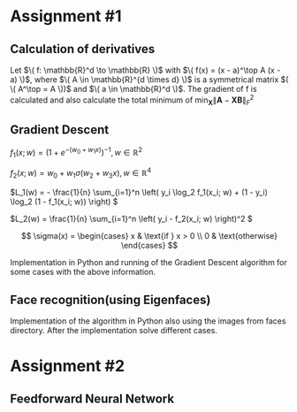 # Assignment #1
## Calculation of derivatives
Let $\( f: \mathbb{R}^d \to \mathbb{R} \)$ with $\( f(x) = (x - a)^\top A (x - a) \)$, where $\( A \in \mathbb{R}^{d \times d} \)$ is a symmetrical matrix $( \( A^\top = A \))$ and $\( a \in \mathbb{R}^d \)$. The gradient of f is calculated and also calculate the total minimum of $\min_{\mathbf{X}} \| \mathbf{A} - \mathbf{X}\mathbf{B} \|_F^2$

## Gradient Descent

$f_1(x; w) = \left( 1 + e^{-(w_0 + w_1 x)} \right)^{-1}, w \in \mathbb{R}^2$



$f_2(x; w) = w_0 + w_1 \sigma(w_2 + w_3 x), w \in \mathbb{R}^4$


$L_1(w) = - \frac{1}{n} \sum_{i=1}^n \left( y_i \log_2 f_1(x_i; w) + (1 - y_i) \log_2 (1 - f_1(x_i; w)) \right) $


$L_2(w) = \frac{1}{n} \sum_{i=1}^n \left( y_i - f_2(x_i; w) \right)^2 $

$$
\sigma(x) = 
\begin{cases} 
  x & \text{if } x > 0 \\
  0 & \text{otherwise}
\end{cases}
$$


Implementation in Python and running of the Gradient Descent algorithm for some cases with the above information.


## Face recognition(using Eigenfaces)
Implementation of the algorithm in Python also using the images from faces directory. After the implementation solve different cases.


# Assignment #2

## Feedforward Neural Network



